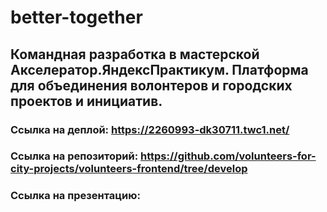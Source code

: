 # better-together
## Командная разработка в мастерской Акселератор.ЯндексПрактикум. Платформа для объединения волонтеров и городских проектов и инициатив.
### Ссылка на деплой: https://2260993-dk30711.twc1.net/
### Ссылка на репозиторий: https://github.com/volunteers-for-city-projects/volunteers-frontend/tree/develop
### Ссылка на презентацию: 
